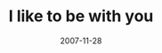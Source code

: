 ---
layout: base.njk
title : 'I like to be with you' 
view_title : 'I like to be with you' 
year : '2007' 
date : '2007-11-28' 
img_file : '/drawing/iliketobewithyou.png' 
html_file : 'iliketobewithyou' 
next_html : 'itsalwaystoolate.html' 
year_order : '275' 
permalink : "title/{{html_file}}.html"
---